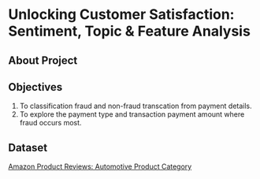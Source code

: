 # Unlocking Customer Satisfaction: Sentiment, Topic & Feature Analysis


## About Project



## Objectives
1. To classification fraud and non-fraud transcation from payment details.
2. To explore the payment type and transaction payment amount where fraud occurs most.


## Dataset
[Amazon Product Reviews: Automotive Product Category](https://cseweb.ucsd.edu/~jmcauley/datasets.html#amazon_reviews)
